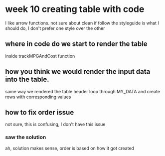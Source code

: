 # week 10 creating table with code

I like arrow functions.
not sure about clean
if follow the styleguide is what I should do, I don't prefer one style over the other


## where in code do we start to render the table
inside trackMPGAndCost function


## how you think we would render the input data into the table.
same way we rendered the table header
loop through MY_DATA and create rows with corresponding values

## how to fix order issue
not sure, this is confusing, I don't have this issue

### saw the solution
ah, solution makes sense, order is based on how it got created
